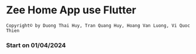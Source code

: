 # Zee Home App use Flutter
`Copyright© by Duong Thai Huy, Tran Quang Huy, Hoang Van Luong, Vi Quoc Thien`

### Start on 01/04/2024


